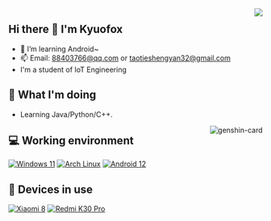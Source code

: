 <img align="right" src="https://github-readme-stats.vercel.app/api?username=Kyuofox&hide=issues&show_icons=true&include_all_commits=true&theme=vue&count_private=true" />

## Hi there 👋 I'm Kyuofox
- 🌱 I’m learning Android~
- 📫 Email: 88403766@qq.com or taotieshengyan32@gmail.com
- I'm a student of IoT Engineering

## 🤔 What I'm doing
 - Learning Java/Python/C++.

<img align="right" src="https://genshin-card.getloli.com/rand/121587481.png" alt="genshin-card" />

## 💻 Working environment
[![Windows 11](https://img.shields.io/badge/Windows%2011-00adef?style=flat-square&logo=windows&logoColor=ffffff)](https://www.microsoft.com/en-us/windows/windows-11)
[![Arch Linux](https://img.shields.io/badge/Arch%20Linux-1793d0?style=flat-square&logo=arch-linux&logoColor=ffffff)](https://archlinux.org)
[![Android 12](https://img.shields.io/badge/Android%2012-3ddc84?style=flat-square&logo=android&logoColor=ffffff)](https://www.android.com/android-12/)

## 📱 Devices in use
[![Xiaomi 8](https://img.shields.io/badge/Xiaomi%208%20-fd4900?style=flat-square&logo=xiaomi&logoColor=ffffff)](https://www.mi.com/global/mi-8/)
[![Redmi K30 Pro](https://img.shields.io/badge/Redmi%20K30%20Pro-fd4900?style=flat-square&logo=xiaomi&logoColor=ffffff)](https://www.po.co/global/poco-f2-pro/)

